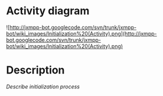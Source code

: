# Activity diagram #

![http://jxmpp-bot.googlecode.com/svn/trunk/jxmpp-bot/wiki_images/Initialization%20(Activity).png](http://jxmpp-bot.googlecode.com/svn/trunk/jxmpp-bot/wiki_images/Initialization%20(Activity).png)


# Description #

_Describe initialization process_